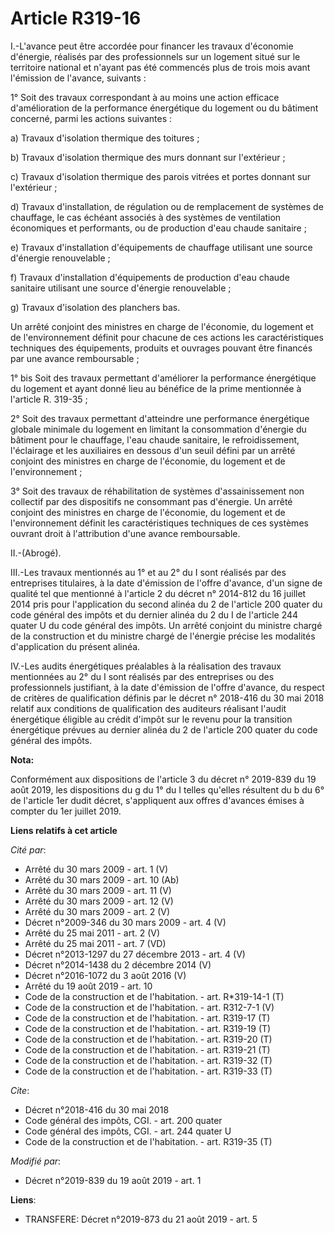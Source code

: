 # Article R319-16

I.-L'avance peut être accordée pour financer les travaux d'économie d'énergie, réalisés par des professionnels sur un
logement situé sur le territoire national et n'ayant pas été commencés plus de trois mois avant l'émission de l'avance,
suivants : 

1° Soit des travaux correspondant à au moins une action efficace d'amélioration de la performance énergétique du logement ou
du bâtiment concerné, parmi les actions suivantes : 

a) Travaux d'isolation thermique des toitures ; 

b) Travaux d'isolation thermique des murs donnant sur l'extérieur ; 

c) Travaux d'isolation thermique des parois vitrées et portes donnant sur l'extérieur ; 

d) Travaux d'installation, de régulation ou de remplacement de systèmes de chauffage, le cas échéant associés à des systèmes
de ventilation économiques et performants, ou de production d'eau chaude sanitaire ; 

e) Travaux d'installation d'équipements de chauffage utilisant une source d'énergie renouvelable ; 

f) Travaux d'installation d'équipements de production d'eau chaude sanitaire utilisant une source d'énergie renouvelable ; 

g) Travaux d'isolation des planchers bas. 

Un arrêté conjoint des ministres en charge de l'économie, du logement et de l'environnement définit pour chacune de ces
actions les caractéristiques techniques des équipements, produits et ouvrages pouvant être financés par une avance
remboursable ; 

1° bis Soit des travaux permettant d'améliorer la performance énergétique du logement et ayant donné lieu au bénéfice de la
prime mentionnée à l'article R. 319-35 ; 

2° Soit des travaux permettant d'atteindre une performance énergétique globale minimale du logement en limitant la
consommation d'énergie du bâtiment pour le chauffage, l'eau chaude sanitaire, le refroidissement, l'éclairage et les
auxiliaires en dessous d'un seuil défini par un arrêté conjoint des ministres en charge de l'économie, du logement et de
l'environnement ; 

3° Soit des travaux de réhabilitation de systèmes d'assainissement non collectif par des dispositifs ne consommant pas
d'énergie. Un arrêté conjoint des ministres en charge de l'économie, du logement et de l'environnement définit les
caractéristiques techniques de ces systèmes ouvrant droit à l'attribution d'une avance remboursable. 

II.-(Abrogé). 

III.-Les travaux mentionnés au 1° et au 2° du I sont réalisés par des entreprises titulaires, à la date d'émission de l'offre
d'avance, d'un signe de qualité tel que mentionné à l'article 2 du décret n° 2014-812 du 16 juillet 2014 pris pour
l'application du second alinéa du 2 de l'article 200 quater du code général des impôts et du dernier alinéa du 2 du I de
l'article 244 quater U du code général des impôts. Un arrêté conjoint du ministre chargé de la construction et du ministre
chargé de l'énergie précise les modalités d'application du présent alinéa. 

IV.-Les audits énergétiques préalables à la réalisation des travaux mentionnées au 2° du I sont réalisés par des entreprises
ou des professionnels justifiant, à la date d'émission de l'offre d'avance, du respect de critères de qualification définis
par le décret n° 2018-416 du 30 mai 2018 relatif aux conditions de qualification des auditeurs réalisant l'audit énergétique
éligible au crédit d'impôt sur le revenu pour la transition énergétique prévues au dernier alinéa du 2 de l'article 200
quater du code général des impôts.

**Nota:**

Conformément aux dispositions de l'article 3 du décret n° 2019-839 du 19 août 2019, les dispositions du g du 1° du I telles
qu'elles résultent du b du 6° de l'article 1er dudit décret, s'appliquent aux offres d'avances émises à compter du 1er
juillet 2019.

**Liens relatifs à cet article**

_Cité par_:

  - Arrêté du 30 mars 2009 - art. 1 (V)
  - Arrêté du 30 mars 2009 - art. 10 (Ab)
  - Arrêté du 30 mars 2009 - art. 11 (V)
  - Arrêté du 30 mars 2009 - art. 12 (V)
  - Arrêté du 30 mars 2009 - art. 2 (V)
  - Décret n°2009-346 du 30 mars 2009 - art. 4 (V)
  - Arrêté du 25 mai 2011 - art. 2 (V)
  - Arrêté du 25 mai 2011 - art. 7 (VD)
  - Décret n°2013-1297 du 27 décembre 2013 - art. 4 (V)
  - Décret n°2014-1438 du 2 décembre 2014 (V)
  - Décret n°2016-1072 du 3 août 2016 (V)
  - Arrêté du 19 août 2019 - art. 10
  - Code de la construction et de l'habitation. - art. R*319-14-1 (T)
  - Code de la construction et de l'habitation. - art. R312-7-1 (V)
  - Code de la construction et de l'habitation. - art. R319-17 (T)
  - Code de la construction et de l'habitation. - art. R319-19 (T)
  - Code de la construction et de l'habitation. - art. R319-20 (T)
  - Code de la construction et de l'habitation. - art. R319-21 (T)
  - Code de la construction et de l'habitation. - art. R319-32 (T)
  - Code de la construction et de l'habitation. - art. R319-33 (T)

_Cite_:

  - Décret n°2018-416 du 30 mai 2018
  - Code général des impôts, CGI. - art. 200 quater
  - Code général des impôts, CGI. - art. 244 quater U
  - Code de la construction et de l'habitation. - art. R319-35 (T)

_Modifié par_:

  - Décret n°2019-839 du 19 août 2019 - art. 1

**Liens**:

  - TRANSFERE: Décret n°2019-873 du 21 août 2019 - art. 5

